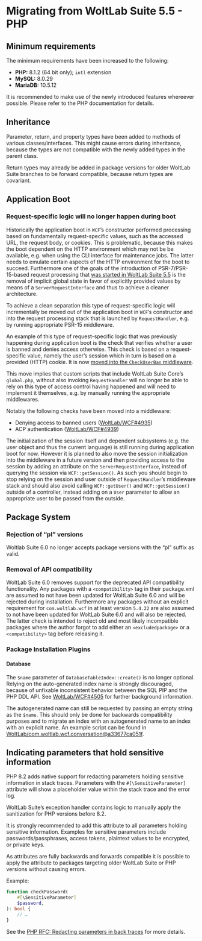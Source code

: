 # Migrating from WoltLab Suite 5.5 - PHP

## Minimum requirements

The minimum requirements have been increased to the following:

- **PHP:** 8.1.2 (64 bit only); `intl` extension
- **MySQL:** 8.0.29
- **MariaDB:** 10.5.12

It is recommended to make use of the newly introduced features whereever possible.
Please refer to the PHP documentation for details.

## Inheritance

Parameter, return, and property types have been added to methods of various classes/interfaces.
This might cause errors during inheritance, because the types are not compatible with the newly added types in the parent class.

Return types may already be added in package versions for older WoltLab Suite branches to be forward compatible, because return types are covariant.

## Application Boot

### Request-specific logic will no longer happen during boot

Historically the application boot in `WCF`’s constructor performed processing based on fundamentally request-specific values, such as the accessed URL, the request body, or cookies.
This is problematic, because this makes the boot dependent on the HTTP environment which may not be be available, e.g. when using the CLI interface for maintenance jobs.
The latter needs to emulate certain aspects of the HTTP environment for the boot to succeed.
Furthermore one of the goals of the introduction of PSR-7/PSR-15-based request processing that [was started in WoltLab Suite 5.5](../wsc54/php.md#initial-psr-7-support) is the removal of implicit global state in favor of explicitly provided values by means of a `ServerRequestInterface` and thus to achieve a cleaner architecture.

To achieve a clean separation this type of request-specific logic will incrementally be moved out of the application boot in `WCF`’s constructor and into the request processing stack that is launched by `RequestHandler`, e.g. by running appropriate PSR-15 middleware.

An example of this type of request-specific logic that was previously happening during application boot is the check that verifies whether a user is banned and denies access otherwise.
This check is based on a request-specific value, namely the user’s session which in turn is based on a provided (HTTP) cookie.
It is now [moved into the `CheckUserBan` middleware](https://github.com/WoltLab/WCF/commit/51154ba3f8f1d09b54560d5d1933f9053ef409cb).

This move implies that custom scripts that include WoltLab Suite Core’s `global.php`, without also invoking `RequestHandler` will no longer be able to rely on this type of access control having happened and will need to implement it themselves, e.g. by manually running the appropriate middlewares.

Notably the following checks have been moved into a middleware:

- Denying access to banned users ([WoltLab/WCF#4935](https://github.com/WoltLab/WCF/pull/4935))
- ACP authentication ([WoltLab/WCF#4939](https://github.com/WoltLab/WCF/pull/4939))

The initialization of the session itself and dependent subsystems (e.g. the user object and thus the current language) is still running during application boot for now.
However it is planned to also move the session initialization into the middleware in a future version and then providing access to the session by adding an attribute on the `ServerRequestInterface`, instead of querying the session via `WCF::getSession()`.
As such you should begin to stop relying on the session and user outside of `RequestHandler`’s middleware stack and should also avoid calling `WCF::getUser()` and `WCF::getSession()` outside of a controller, instead adding on a `User` parameter to allow an appropriate user to be passed from the outside.

## Package System

### Rejection of “pl” versions

Woltlab Suite 6.0 no longer accepts package versions with the “pl” suffix as valid.

### Removal of API compatibility

WoltLab Suite 6.0 removes support for the deprecated API compatibility functionality.
Any packages with a `<compatibility>` tag in their package.xml are assumed to not have been updated for WoltLab Suite 6.0 and will be rejected during installation.
Furthermore any packages without an explicit requirement for `com.woltlab.wcf` in at least version `5.4.22` are also assumed to not have been updated for WoltLab Suite 6.0 and will also be rejected.
The latter check is intended to reject old and most likely incompatible packages where the author forgot to add either an `<excludedpackage>` or a `<compatibility>` tag before releasing it.

### Package Installation Plugins

#### Database

The `$name` parameter of `DatabaseTableIndex::create()` is no longer optional.
Relying on the auto-generated index name is strongly discouraged, because of unfixable inconsistent behavior between the SQL PIP and the PHP DDL API.
See [WoltLab/WCF#4505](https://github.com/WoltLab/WCF/issues/4505) for further background information.

The autogenerated name can still be requested by passing an empty string as the `$name`.
This should only be done for backwards compatibility purposes and to migrate an index with an autogenerated name to an index with an explicit name.
An example script can be found in [WoltLab/com.woltlab.wcf.conversation@a33677ca051f](https://github.com/WoltLab/com.woltlab.wcf.conversation/commit/a33677ca051f76e1ddda1de7f8dc62a5484de16e).

## Indicating parameters that hold sensitive information

PHP 8.2 adds native support for redacting parameters holding sensitive information in stack traces.
Parameters with the `#[\SensitiveParameter]` attribute will show a placeholder value within the stack trace and the error log.

WoltLab Suite’s exception handler contains logic to manually apply the sanitization for PHP versions before 8.2.

It is strongly recommended to add this attribute to all parameters holding sensitive information.
Examples for sensitive parameters include passwords/passphrases, access tokens, plaintext values to be encrypted, or private keys.

As attributes are fully backwards and forwards compatible it is possible to apply the attribute to packages targeting older WoltLab Suite or PHP versions without causing errors.

Example:

```php
function checkPassword(
    #[\SensitiveParameter]
    $password,
): bool {
    // …
}
```

See the [PHP RFC: Redacting parameters in back traces](https://wiki.php.net/rfc/redact_parameters_in_back_traces) for more details.
